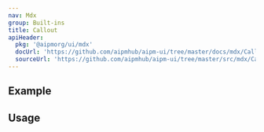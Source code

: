 ```yaml
---
nav: Mdx
group: Built-ins
title: Callout
apiHeader:
  pkg: '@aipmorg/ui/mdx'
  docUrl: 'https://github.com/aipmhub/aipm-ui/tree/master/docs/mdx/Callout/index.md'
  sourceUrl: 'https://github.com/aipmhub/aipm-ui/tree/master/src/mdx/Callout/index.tsx'
---
```


## Example

<code src="./demos/index.tsx" ></code>

## Usage

<code src="./demos/story.tsx" nopadding></code>
